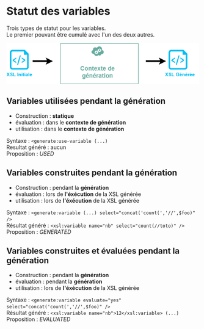 Statut des variables
====================

Trois types de statut pour les variables.  
Le premier pouvant être cumulé avec l'un des deux autres.

![Schema generation](contexte.png)

## Variables utilisées pendant la génération

* Construction : **statique**
* évaluation : dans le **contexte de génération**
* utilisation : dans le **contexte de génération**

Syntaxe : `<generate:use-variable (...)`  
Resultat généré : aucun  
Proposition : *USED*

## Variables construites pendant la génération

* Construction : pendant la **génération**
* évaluation : lors de **l'éxécution** de la XSL générée
* utilisation : lors de **l'éxécution** de la XSL générée

Syntaxe : `<generate:variable (...) select="concat('count(','//',$foo)" />`  
Résultat généré : `<xsl:variable name="nb" select="count(//toto)" />`  
Proposition : *GENERATED*

## Variables construites et évaluées pendant la génération
* Construction : pendant la **génération**
* évaluation : pendant la **génération**
* utilisation : lors de **l'éxécution** de la XSL générée

Syntaxe : `<generate:variable evaluate="yes" select="concat('count(','//',$foo)" />`  
Résultat généré : `<xsl:variable name="nb">12</xsl:variable> (...)`  
Proposition : *EVALUATED*






